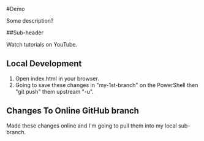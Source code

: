#Demo

Some description?

##Sub-header

Watch tutorials on YouTube.

## Local Development

1. Open index.html in your browser.
2. Going to save these changes in "my-1st-branch" on the PowerShell then "git push" them upstream "-u".

## Changes To Online GitHub branch

Made these changes online and I'm going to pull them into my local sub-branch.
